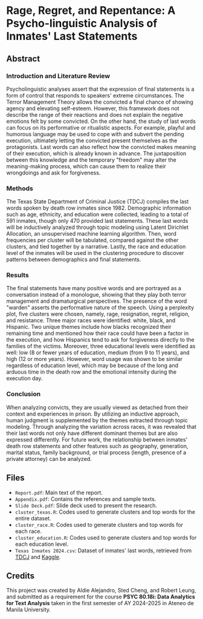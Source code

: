 <h1>Rage, Regret, and Repentance: A Psycho-linguistic Analysis of Inmates' Last Statements</h1>

<h2>Abstract</h2>
<h3>Introduction and Literature Review</h3>
Psycholinguistic analyses assert that the expression of final statements is a form of control that responds to speakers' extreme circumstances. The Terror Management Theory allows the convicted a final chance of showing agency and elevating self-esteem. However, this framework does not describe the range of their reactions and does not explain the negative emotions felt by some convicted. On the other hand, the study of last words can focus on its performative or ritualistic aspects. For example, playful and humorous language may be used to cope with and subvert the pending execution, ultimately letting the convicted present themselves as the protagonists. Last words can also reflect how the convicted makes meaning of their execution, which is already known in advance. The juxtaposition between this knowledge and the temporary "freedom" may alter the meaning-making process, which can cause them to realize their wrongdoings and ask for forgiveness.

<h3>Methods</h3>
The Texas State Department of Criminal Justice (TDCJ) compiles the last words spoken by death row inmates since 1982. Demographic information such as age, ethnicity, and education were collected, leading to a total of 591 inmates, though only 470 provided last statements. These last words will be inductively analyzed through topic modeling using Latent Dirichlet Allocation, an unsupervised machine learning algorithm. Then, word frequencies per cluster will be tabulated, compared against the other clusters, and tied together by a narrative. Lastly, the race and education level of the inmates will be used in the clustering procedure to discover patterns between demographics and final statements.

<h3>Results</h3>
The final statements have many positive words and are portrayed as a conversation instead of a monologue, showing that they play both terror management and dramaturgical perspectives. The presence of the word "warden" asserts the performative nature of the speech. Using a perplexity plot, five clusters were chosen, namely, rage, resignation, regret, religion, and resistance. Three major races were identified: white, black, and Hispanic. Two unique themes include how blacks recognized their remaining time and mentioned how their race could have been a factor in the execution, and how Hispanics tend to ask for forgiveness directly to the families of the victims. Moreover, three educational levels were identified as well: low (8 or fewer years of education, medium (from 9 to 11 years), and high (12 or more years). However, word usage was shown to be similar regardless of education level, which may be because of the long and arduous time in the death row and the emotional intensity during the execution day.

<h3>Conclusion</h3>
When analyzing convicts, they are usually viewed as detached from their context and experiences in prison. By utilizing an inductive approach, human judgment is supplemented by the themes extracted through topic modeling. Through analyzing the variation across races, it was revealed that their last words not only have different dominant themes but are also expressed differently. For future work, the relationship between inmates' death row statements and other features such as geography, generation, marital status, family background, or trial process (length, presence of a private attorney) can be analyzed.

<h2>Files</h2>
<ul>
  <li><code>Report.pdf</code>: Main text of the report.</li>
  <li><code>Appendix.pdf</code>: Contains the references and sample texts.</li>
  <li><code>Slide Deck.pdf</code>: Slide deck used to present the research.</li>
  <li><code>cluster_texas.R</code>: Codes used to generate clusters and top words for the entire dataset.</li>
  <li><code>cluster_race.R</code>: Codes used to generate clusters and top words for each race.</li>
  <li><code>cluster_education.R</code>: Codes used to generate clusters and top words for each education level.</li>
  <li><code>Texas Inmates 2024.csv</code>: Dataset of inmates' last words, retrieved from <a href="https://www.tdcj.texas.gov/death_row/dr_executed_offenders.html">TDCJ</a> and <a href="https://www.kaggle.com/datasets/mykhe1097/last-words-of-death-row-inmates/data">Kaggle</a>.</ul>

<h2>Credits</h2>
This project was created by Aldie Alejandro, Sted Cheng, and Robert Leung, and submitted as a requirement for the course <b>PSYC 80.18i: Data Analytics for Text Analysis</b> taken in the first semester of AY 2024-2025 in Ateneo de Manila University. 


